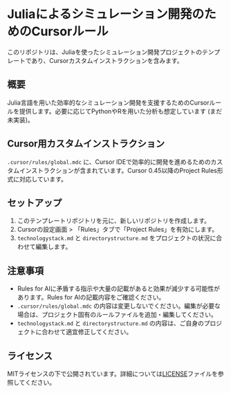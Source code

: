 # Juliaによるシミュレーション開発のためのCursorルール

このリポジトリは、Juliaを使ったシミュレーション開発プロジェクトのテンプレートであり、Cursorカスタムインストラクションを含みます。

## 概要

Julia言語を用いた効率的なシミュレーション開発を支援するためのCursorルールを提供します。必要に応じてPythonやRを用いた分析も想定しています (まだ未実装)。

## Cursor用カスタムインストラクション

`.cursor/rules/global.mdc` に、Cursor IDEで効率的に開発を進めるためのカスタムインストラクションが含まれています。Cursor 0.45以降のProject Rules形式に対応しています。

## セットアップ

1. このテンプレートリポジトリを元に、新しいリポジトリを作成します。
2. Cursorの設定画面 > 「Rules」タブで「Project Rules」を有効にします。
3. `technologystack.md` と `directorystructure.md` をプロジェクトの状況に合わせて編集します。

## 注意事項

- Rules for AIに矛盾する指示や大量の記載があると効果が減少する可能性があります。Rules for AIの記載内容をご確認ください。
- `.cursor/rules/global.mdc` の内容は変更しないでください。編集が必要な場合は、プロジェクト固有のルールファイルを追加・編集してください。
- `technologystack.md` と `directorystructure.md` の内容は、ご自身のプロジェクトに合わせて適宜修正してください。

## ライセンス

MITライセンスの下で公開されています。詳細については[LICENSE](LICENSE)ファイルを参照してください。
